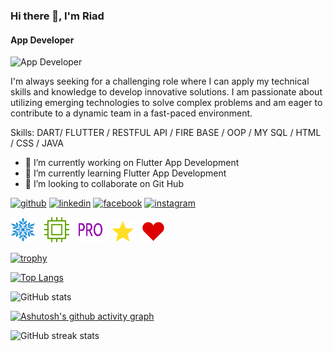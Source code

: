 ### Hi there 👋, I'm Riad
#### App Developer
![App Developer](https://raw.githubusercontent.com/sagar-viradiya/sagar-viradiya/master/resources/banner.png)

I'm always seeking for a challenging role where I can apply my
technical skills and knowledge to develop innovative solutions. I am passionate about utilizing emerging technologies to solve complex problems and am eager to contribute to a dynamic team in a fast-paced environment. 

Skills: DART/ FLUTTER / RESTFUL API / FIRE BASE / OOP / MY SQL / HTML / CSS / JAVA

- 🔭 I’m currently working on Flutter App Development 
- 🌱 I’m currently learning Flutter App Development 
- 👯 I’m looking to collaborate on Git Hub 


[<img src='https://cdn.jsdelivr.net/npm/simple-icons@3.0.1/icons/github.svg' alt='github' height='40'>](https://github.com/Riad-383)  [<img src='https://cdn.jsdelivr.net/npm/simple-icons@3.0.1/icons/linkedin.svg' alt='linkedin' height='40'>](https://www.linkedin.com/in/riad-hossain-441394235/)  [<img src='https://cdn.jsdelivr.net/npm/simple-icons@3.0.1/icons/facebook.svg' alt='facebook' height='40'>](https://www.facebook.com/md.riadhossain.31105)  [<img src='https://cdn.jsdelivr.net/npm/simple-icons@3.0.1/icons/instagram.svg' alt='instagram' height='40'>](https://www.instagram.com/riadhossain.md/)  

<a href='https://archiveprogram.github.com/'><img src='https://raw.githubusercontent.com/acervenky/animated-github-badges/master/assets/acbadge.gif' width='40' height='40'></a> <a href='https://docs.github.com/en/developers'><img src='https://raw.githubusercontent.com/acervenky/animated-github-badges/master/assets/devbadge.gif' width='40' height='40'></a> <a href='https://github.com/pricing'><img src='https://raw.githubusercontent.com/acervenky/animated-github-badges/master/assets/pro.gif' width='40' height='40'></a> <a href='https://stars.github.com/'><img src='https://raw.githubusercontent.com/acervenky/animated-github-badges/master/assets/starbadge.gif' width='35' height='35'></a> <a href='https://docs.github.com/en/github/supporting-the-open-source-community-with-github-sponsors'><img src='https://raw.githubusercontent.com/acervenky/animated-github-badges/master/assets/sponsorbadge.gif' width='35' height='35'></a> 

[![trophy](https://github-profile-trophy.vercel.app/?username=Riad-383)](https://github.com/ryo-ma/github-profile-trophy)

[![Top Langs](https://github-readme-stats.vercel.app/api/top-langs/?username=Riad-383)](https://github.com/anuraghazra/github-readme-stats)

![GitHub stats](https://github-readme-stats.vercel.app/api?username=Riad-383&show_icons=true)

[![Ashutosh's github activity graph](https://github-readme-activity-graph.vercel.app/graph?username=Riad-383&bg_color=190f4d&color=fefbfd&line=e6e0e6&point=e60a41&area=true&hide_border=true)](https://github.com/ashutosh00710/github-readme-activity-graph)

![GitHub streak stats](https://streak-stats.demolab.com/?user=Riad-383)  

